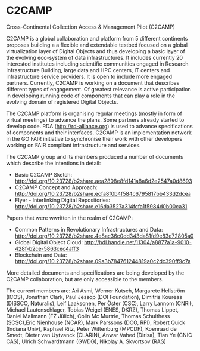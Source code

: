# C2CAMP

Cross-Continental Collection Access & Management Pilot (C2CAMP)

C2CAMP is a global collaboration and platform from 5 different continents proposes building a a flexible and extendable testbed focused on a global virtualization layer of Digital Objects and thus developing a basic layer of the evolving eco-system of data infrastructures. It includes currently 20 interested institutes including scientific communities engaged in Research Infrastructure Building, large data and HPC centers, IT centers and infrastructure service providers. It is open to include more engaged partners. Currently, C2CAMP is working on a document that describes different types of engagement. Of greatest relevance is active participation in developing running code of components that can play a role in the evolving domain of registered Digital Objects.

The C2CAMP platform is organising regular meetings (mostly in form of virtual meetings) to advance the plans. Some partners already started to develop code. RDA (http://rd-alliance.org) is used to advance specifications of components and their interfaces. C2CAMP is an implementation network in the GO FAIR initiative to synchronise their work with other developers working on FAIR compliant infrastructure and services. 

The C2CAMP group and its members produced a number of documents which describe the intentions in detail:
- Basic C2CAMP Sketch: http://doi.org/10.23728/b2share.aea2808e8fd141a8a6d2e2547a0d8693 
- C2CAMP Concept and Approach: http://doi.org/10.23728/b2share.ecfa8f0b4f584c6795817bb433d2dcea
- Flyer - Interlinking Digital Repositories: http://doi.org/10.23728/b2share.e16da3527a314fcfa1f5984d0b00ca31

Papers that were wwritten in the realm of C2CAMP:
- Common Patterns in Revolutionary Infrastructures and Data: http://doi.org/10.23728/b2share.4e8ac36c0dd343da81fd9e83e72805a0
- Global Digital Object Cloud: http://hdl.handle.net/11304/a8877a1a-9010-428f-b2ce-5863cec4aff3 
- Blockchain and Data: http://doi.org/10.23728/b2share.09a3b784761244819a0c2dc390ff9c7a

More detailed documents and specifications are being developed by the C2CAMP collaboration, but are only accessible to the members.

The current members are:
Ari Asmi, Werner Kutsch, Margarete Hellström (ICOS), Jonathan Clark, Paul Jessop (DOI Foundation), Dimitris Koureas (DISSCO, Naturalis), Leif Laaksonen, Per Öster (CSC), Larry Lannom (CNRI), Michael Lautenschlager, Tobias Weigel (ENES, DKRZ), Thomas Lippet, Daniel Mallmann (FZ Jülich), Colin Mc Murtrie, Thomas Schulthess (SCSC),Eric Nienhouse (NCAR), Mark Parssons (DCO, RPI), Robert Quick (Indiana Univ), Raphael Ritz, Peter Wittenburg (MPCDF), Koenraad de Smedt, Dieter van Uytvanck (CLARIN), Anwar Vahed (Dirisa), Tian Ye (CNIC CAS), Ulrich Schwardtmann (GWDG), Nikolay A. Skvortsov (RAS)
